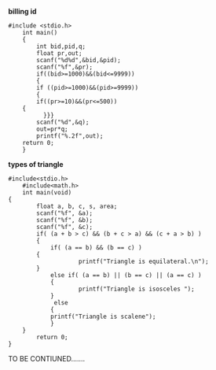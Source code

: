 **billing id**

	#include <stdio.h>
        int main()
       	{
       		int bid,pid,q;
    		float pr,out;
      		scanf("%d%d",&bid,&pid);
     		scanf("%f",&pr);
    		if((bid>=1000)&&(bid<=9999))
    		{
    		if ((pid>=1000)&&(pid>=9999)) 
    		{
      		if((pr>=10)&&(pr<=500))
		{  
    	      }}}
     		scanf("%d",&q);
     		out=pr*q;
    		printf("%.2f",out);
   		return 0;
     	}		

**types of triangle**
        
	#include<stdio.h> 
        #include<math.h> 
        int main(void)
	{   
    		float a, b, c, s, area;
    		scanf("%f", &a);
    		scanf("%f", &b);
    		scanf("%f", &c);
    		if( (a + b > c) && (b + c > a) && (c + a > b) )
    		{
        		if( (a == b) && (b == c) )
			{
            			printf("Triangle is equilateral.\n");
			}
        		else if( (a == b) || (b == c) || (a == c) )
        		{
            			printf("Triangle is isosceles ");
       			}
       			 else
        		{
				printf("Triangle is scalene");
        		}
		}
    		return 0; 
	}
TO BE CONTIUNED.......
